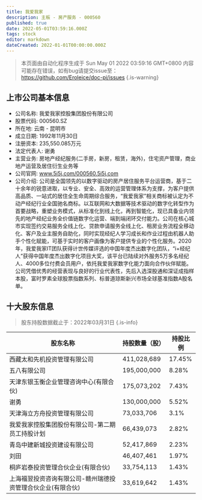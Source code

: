 ```yaml
---
title: 我爱我家
description: 主板 - 房产服务 - 000560
published: true
date: 2022-05-01T03:59:16.000Z
tags: stock
editor: markdown
dateCreated: 2022-01-01T00:00:00.000Z
---
```


> 本页面由自动化程序生成于 Sun May 01 2022 03:59:16 GMT+0800
> 内容可能存在错误，如有bug请提交issue至：https://github.com/Eroleice/doc-pi/issues
{.is-warning}

## 上市公司基本信息
- 公司名称: 我爱我家控股集团股份有限公司
- 股票代码: 000560.SZ
- 所在地: 云南 - 昆明市
- 成立日期: 1992年11月30日
- 注册资本: 235,550.085万元
- 法定代表人: 谢勇
- 主营业务: 房地产经纪服务(二手房，新房，租赁，海外)，住宅资产管理，商业地产运营及居住衍生业务等
- 公司官网: www.5i5j.com/000560.5i5j.com
- 公司介绍: 公司是全国领先的以数字驱动的房产居住服务平台运营商，基于二十余年的锐意进取，以专业、安全、高效的运营管理体系为支撑，为客户提供高品质、一站式的居住全生命周期综合服务，“我爱我家”相关商标被认定为不动产经纪行业全国驰名商标。以互联网和大数据等技术驱动的数字化转型作为首要战略，重塑业务模式，从标准化到线上化，再到智能化，现已具备业内领先的地产经纪业务全价值链数字化运营、端到端闭环交付能力。公司在核心城市实现签约交易服务全线上化、贷款申请服务全线上化、租房业务流程全移动化、客户及业主服务自助化，同时实现经纪人学习成长和作业过程由机器人助手个性化赋能，可基于实时的客户画像为客户提供专业的个性化服务。2020年，我爱我家IT团队获得计世传媒评选的中国年度杰出数字化团队，“i+经纪人”获得中国年度杰出数字化项目大奖，该平台已陆续对外服务5万多名经纪人、4000多位付费会员用户，依托我爱我家数字化能力面向合作伙伴赋能。公司凭借优秀的经营表现与良好的行业代表性，先后入选深股通和深证成指样本股，富时罗素全球股票指数系列、标普道琼斯新兴市场全球基准指数A股名单。


## 十大股东信息
> 股东持股数据截止于：2022年03月31日
{.is-info}

| 股东名称 | 持股数量（股） | 持股比例 |
| --- | --- | --- |
| 西藏太和先机投资管理有限公司 | 411,028,689 | 17.45% |
| 五八有限公司 | 195,000,000 | 8.28% |
| 天津东银玉衡企业管理咨询中心(有限合伙) | 175,073,202 | 7.43% |
| 谢勇 | 130,000,000 | 5.52% |
| 天津海立方舟投资管理有限公司 | 73,033,706 | 3.1% |
| 我爱我家控股集团股份有限公司-第二期员工持股计划 | 66,439,073 | 2.82% |
| 青岛中建新城投资建设有限公司 | 52,417,869 | 2.23% |
| 刘田 | 46,407,461 | 1.97% |
| 桐庐岩泰投资管理合伙企业(有限合伙) | 33,754,113 | 1.43% |
| 上海福翌投资咨询有限公司-赣州瑞德投资管理合伙企业(有限合伙) | 33,619,642 | 1.43% |




